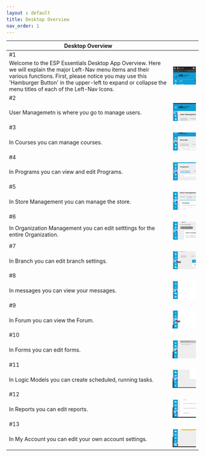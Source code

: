 ```yaml
---
layout : default
title: Desktop Overview
nav_order: 1
---
```


| Desktop Overview ||
|-|-|
| #1 ||
| Welcome to the ESP Essentials Desktop App Overview. Here we will explain the major Left-Nav menu items  and their various functions. First, please notice you may use this 'Hamburger Button' in the upper-left to expand or collapse the menu titles of each of the Left-Nav Icons. |![](Desktop_Overview-img/01-Desktop_Overview.png)|
| #2 ||
| User Managemetn is where you go to manage users. |![](Desktop_Overview-img/02-Desktop_Overview.png)|
| #3 ||
| In Courses you can manage courses. |![](Desktop_Overview-img/03-Desktop_Overview.png)|
| #4 ||
| In Programs you can view and edit Programs. |![](Desktop_Overview-img/04-Desktop_Overview.png)|
| #5 ||
| In Store Management you can manage the store. |![](Desktop_Overview-img/05-Desktop_Overview.png)|
| #6 ||
| In Organization Management you can edit setttings for the entire Organization. |![](Desktop_Overview-img/06-Desktop_Overview.png)|
| #7 ||
| In Branch you can edit branch settings. |![](Desktop_Overview-img/07-Desktop_Overview.png)|
| #8 ||
| In messages you can view your messages. |![](Desktop_Overview-img/08-Desktop_Overview.png)|
| #9 ||
| In Forum you can view the Forum. |![](Desktop_Overview-img/09-Desktop_Overview.png)|
| #10 ||
| In Forms you can edit forms. |![](Desktop_Overview-img/10-Desktop_Overview.png)|
| #11 ||
| In Logic Models you can create scheduled, running tasks. |![](Desktop_Overview-img/11-Desktop_Overview.png)|
| #12 ||
| In Reports you can edit reports. |![](Desktop_Overview-img/12-Desktop_Overview.png)|
| #13 ||
| In My Account you can edit your own account settings. |![](Desktop_Overview-img/13-Desktop_Overview.png)|
